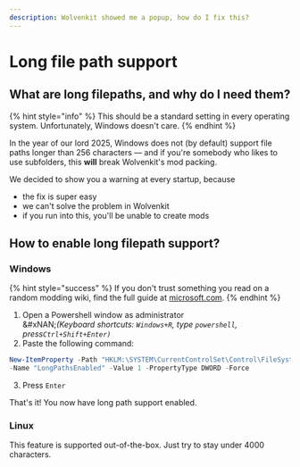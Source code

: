 ```yaml
---
description: Wolvenkit showed me a popup, how do I fix this?
---
```


# Long file path support

## What are long filepaths, and why do I need them?&#x20;

{% hint style="info" %}
This should be a standard setting in every operating system. Unfortunately, Windows doesn't care.
{% endhint %}

In the year of our lord 2025, Windows does not (by default) support file paths longer than 256 characters — and if you're somebody who likes to use subfolders, this **will** break Wolvenkit's mod packing.

We decided to show you a warning at every startup, because

* the fix is super easy
* we can't solve the problem in Wolvenkit
* if you run into this, you'll be unable to create mods

## How to enable long filepath support?

### Windows

{% hint style="success" %}
If you don't trust something you read on a random modding wiki, find the full guide at [microsoft.com](https://learn.microsoft.com/en-us/windows/win32/fileio/maximum-file-path-limitation?tabs=registry#enable-long-paths-in-windows-10-version-1607-and-later).&#x20;
{% endhint %}

1. Open a Powershell window as administrator \
   &#xNAN;_(Keyboard shortcuts: `Windows+R`, type `powershell`, press`Ctrl+Shift+Enter)`_
2. Paste the following command:

```powershell
New-ItemProperty -Path "HKLM:\SYSTEM\CurrentControlSet\Control\FileSystem" `
-Name "LongPathsEnabled" -Value 1 -PropertyType DWORD -Force
```

3. Press `Enter`

That's it! You now have long path support enabled.

### Linux

This feature is supported out-of-the-box. Just try to stay under 4000 characters.
